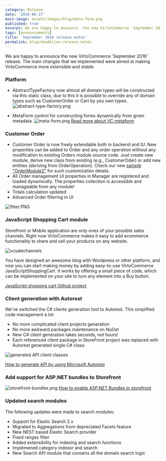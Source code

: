 ```yaml
---
category: Release
date: '2016-09-27'
main-image: assets/images/blog/meta-form.png
published: true
excerpt: We are happy to announce  the new VirtoCommerce 'September 2016' release. The main changes that we implemented were aimed at making VirtoCommerce more extensible and stable.
tags: [announcements]
title: 'September 2016 release notes'
permalink: blog/dandelion-release-notes
---
```

We are happy to announce the new VirtoCommerce 'September 2016' release. The main changes that we implemented were aimed at making VirtoCommerce more extensible and stable.
### Platform
* AbstractTypeFactory now almost all domain types will be constructed via this static class, due to this it is possible to override any of domain types such as CustomerOrder or Cart by you own types.
![abstract-type-factory.png](assets/images/blog/abstract-type-factory.png)

* MetaForm control for constructing forms dynamically from given metadata.
![meta-form.png](assets/images/blog/meta-form.png)
[Read more about VC metaform](http://docs.virtocommerce.com/display/vc2devguide/Metaform)

### Customer Order
* Customer Order is now freely extendable both in backend and IU. New properties can be added to Order and any order operation without any modification to existing Orders module source code. Just create new module, derive new class from existing (e.g., CustomerOder) or add new entities (deriving from OrderOperation). Check our new [sample "OrderModule2"](https://github.com/VirtoCommerce/vc-samples/tree/master/OrderModule2) for such customization details.
* All Order management UI properties in Manager are registered and loaded dynamically. The properties collection is accessible and manageable from any module!
* Totals calculation updated
* Advanced Order filtering in UI

![filter.PNG](assets/images/blog/filter.PNG)

### JavaScript Shopping Cart module
Storefront or Mobile application are only ones of your possible sales channels. Right now VirtoCommerce makes it easy to add ecommerce functionality to share and sell your products on any website.

![vcsalechannels](https://cloud.githubusercontent.com/assets/16013311/18511407/d76a3c14-7a83-11e6-9c07-c09c1c7f0289.PNG)

You have designed an awesome blog with Wordpress or other platform, and now you can start making money by adding easy-to-use VirtoCommerce JavaScriptShoppingCart. It works by offering a small piece of code, which can be implemented on your site to turn any element into a Buy button.

[JavaScript shopping cart Github project](https://github.com/VirtoCommerce/vc-module-javascript-shoppingcart)

### Client generation with Autorest
We've switched the C# clients generation tool to Autorest. This simplified code management a lot:

* No more complicated client projects generation 
* No more awkward packages maintenance on NuGet
* New C# client generation takes seconds, not hours!
* Each referenced client package in StoreFront project was replaced with Autorest generated single C# class:

![generated API client classes](assets/images/blog/apiClients.PNG)

[How to generate API by using Microsoft Autorest](http://docs.virtocommerce.com/display/vc2devguide/How+to+generate+module+API+C%23+client+using+AutoRest)

### Add support for ASP.NET bundles to Storefront
![storefront-bundles.png](assets/images/blog/storefront-bundles.png)
[How to enable ASP.NET Bundles in storefront](http://docs.virtocommerce.com/display/vc2devguide/Bundles)

### Updated search modules
The following updates were made to search modules:

* Support for Elastic Search 2.x
* Migrated to Aggregations from depreciated Facets feature
* New NEST based Elastic Search provider
* Fixed ranges filter
* Added extensibility for indexing and search functions
* Implemened category indexor and search
* New Search API module that contains all the domain search logic